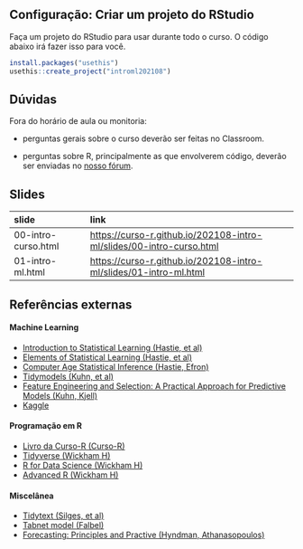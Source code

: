 
<!-- README.md is generated from README.Rmd. Please edit that file -->

## Configuração: Criar um projeto do RStudio

Faça um projeto do RStudio para usar durante todo o curso. O código
abaixo irá fazer isso para você.

``` r
install.packages("usethis")
usethis::create_project("introml202108")
```

## Dúvidas

Fora do horário de aula ou monitoria:

-   perguntas gerais sobre o curso deverão ser feitas no Classroom.

-   perguntas sobre R, principalmente as que envolverem código, deverão
    ser enviadas no [nosso fórum](https://discourse.curso-r.com/).

## Slides

| slide               | link                                                                   |
|:--------------------|:-----------------------------------------------------------------------|
| 00-intro-curso.html | <https://curso-r.github.io/202108-intro-ml/slides/00-intro-curso.html> |
| 01-intro-ml.html    | <https://curso-r.github.io/202108-intro-ml/slides/01-intro-ml.html>    |

## Referências externas

#### Machine Learning

-   [Introduction to Statistical Learning (Hastie, et
    al)](http://faculty.marshall.usc.edu/gareth-james/ISL/ISLR%20Seventh%20Printing.pdf)
-   [Elements of Statistical Learning (Hastie, et
    al)](https://web.stanford.edu/~hastie/Papers/ESLII.pdf)
-   [Computer Age Statistical Inference (Hastie,
    Efron)](https://web.stanford.edu/~hastie/CASI_files/PDF/casi.pdf)
-   [Tidymodels (Kuhn, et al)](https://www.tidymodels.org/)
-   [Feature Engineering and Selection: A Practical Approach for
    Predictive Models (Kuhn, Kjell)](http://www.feat.engineering/)
-   [Kaggle](https://www.kaggle.com/)

#### Programação em R

-   [Livro da Curso-R (Curso-R)](https://livro.curso-r.com/)
-   [Tidyverse (Wickham H)](https://www.tidyverse.org/)
-   [R for Data Science (Wickham H)](https://r4ds.had.co.nz/)
-   [Advanced R (Wickham H)](https://adv-r.hadley.nz/)

#### Miscelânea

-   [Tidytext (Silges, et al)](https://www.tidytextmining.com/)
-   [Tabnet model (Falbel)](https://mlverse.github.io/tabnet/)
-   [Forecasting: Principles and Practive (Hyndman,
    Athanasopoulos)](https://otexts.com/fpp3/)
